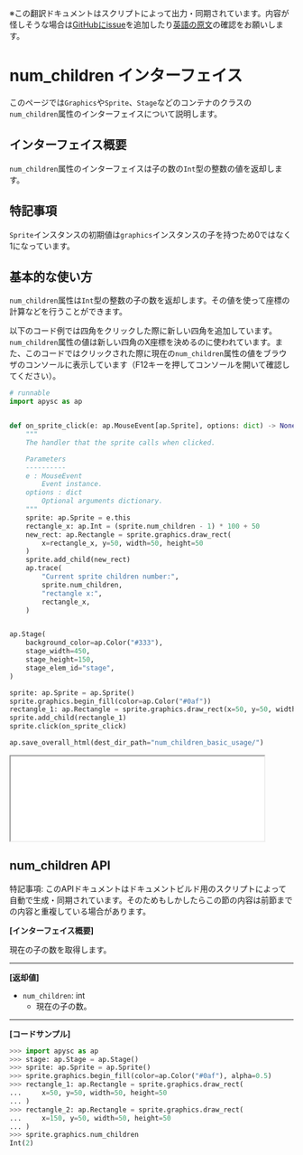 <span class="inconspicuous-txt">※この翻訳ドキュメントはスクリプトによって出力・同期されています。内容が怪しそうな場合は<a href="https://github.com/simon-ritchie/apysc/issues" target="_blank">GitHubにissue</a>を追加したり[英語の原文](https://simon-ritchie.github.io/apysc/en/num_children.html)の確認をお願いします。</span>

# num_children インターフェイス

このページでは`Graphics`や`Sprite`、`Stage`などのコンテナのクラスの`num_children`属性のインターフェイスについて説明します。

## インターフェイス概要

`num_children`属性のインターフェイスは子の数の`Int`型の整数の値を返却します。

## 特記事項

`Sprite`インスタンスの初期値は`graphics`インスタンスの子を持つため0ではなく1になっています。

## 基本的な使い方

`num_children`属性は`Int`型の整数の子の数を返却します。その値を使って座標の計算などを行うことができます。

以下のコード例では四角をクリックした際に新しい四角を追加しています。`num_children`属性の値は新しい四角のX座標を決めるのに使われています。また、このコードではクリックされた際に現在の`num_children`属性の値をブラウザのコンソールに表示しています（F12キーを押してコンソールを開いて確認してください）。

```py
# runnable
import apysc as ap


def on_sprite_click(e: ap.MouseEvent[ap.Sprite], options: dict) -> None:
    """
    The handler that the sprite calls when clicked.

    Parameters
    ----------
    e : MouseEvent
        Event instance.
    options : dict
        Optional arguments dictionary.
    """
    sprite: ap.Sprite = e.this
    rectangle_x: ap.Int = (sprite.num_children - 1) * 100 + 50
    new_rect: ap.Rectangle = sprite.graphics.draw_rect(
        x=rectangle_x, y=50, width=50, height=50
    )
    sprite.add_child(new_rect)
    ap.trace(
        "Current sprite children number:",
        sprite.num_children,
        "rectangle x:",
        rectangle_x,
    )


ap.Stage(
    background_color=ap.Color("#333"),
    stage_width=450,
    stage_height=150,
    stage_elem_id="stage",
)

sprite: ap.Sprite = ap.Sprite()
sprite.graphics.begin_fill(color=ap.Color("#0af"))
rectangle_1: ap.Rectangle = sprite.graphics.draw_rect(x=50, y=50, width=50, height=50)
sprite.add_child(rectangle_1)
sprite.click(on_sprite_click)

ap.save_overall_html(dest_dir_path="num_children_basic_usage/")
```

<iframe src="static/num_children_basic_usage/index.html" width="450" height="150"></iframe>

## num_children API

<span class="inconspicuous-txt">特記事項: このAPIドキュメントはドキュメントビルド用のスクリプトによって自動で生成・同期されています。そのためもしかしたらこの節の内容は前節までの内容と重複している場合があります。</span>

**[インターフェイス概要]**

現在の子の数を取得します。<hr>

**[返却値]**

- `num_children`: int
  - 現在の子の数。

<hr>

**[コードサンプル]**

```py
>>> import apysc as ap
>>> stage: ap.Stage = ap.Stage()
>>> sprite: ap.Sprite = ap.Sprite()
>>> sprite.graphics.begin_fill(color=ap.Color("#0af"), alpha=0.5)
>>> rectangle_1: ap.Rectangle = sprite.graphics.draw_rect(
...     x=50, y=50, width=50, height=50
... )
>>> rectangle_2: ap.Rectangle = sprite.graphics.draw_rect(
...     x=150, y=50, width=50, height=50
... )
>>> sprite.graphics.num_children
Int(2)
```